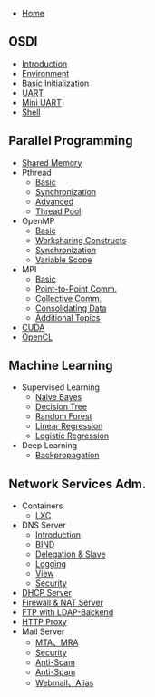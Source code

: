 * [Home](/note)

## OSDI

- [Introduction](/note/osdi/0-intro)
- [Environment](/note/osdi/1-env)
- [Basic Initialization](/note/osdi/2-basic-init)
- [UART](/note/osdi/3-uart)
- [Mini UART](/note/osdi/4-mini-uart)
- [Shell](/note/osdi/5-shell)

## Parallel Programming

- [Shared Memory](/note/pp/shared-memory)
- Pthread
  - [Basic](/note/pp/pthread/basic)
  - [Synchronization](/note/pp/pthread/sync)
  - [Advanced](/note/pp/pthread/advanced)
  - [Thread Pool](/note/pp/pthread/thread-pool)
- OpenMP
  - [Basic](/note/pp/openmp/basic)
  - [Worksharing Constructs](/note/pp/openmp/worksharing-constructs)
  - [Synchronization](/note/pp/openmp/synchronization)
  - [Variable Scope](/note/pp/openmp/variable-scope)
- MPI
  - [Basic](/note/pp/mpi/basic)
  - [Point-to-Point Comm.](/note/pp/mpi/p2p-comm)
  - [Collective Comm.](/note/pp/mpi/collective-comm)
  - [Consolidating Data](/note/pp/mpi/consolidating-data)
  - [Additional Topics](/note/pp/mpi/additional-topics)
- [CUDA](/note/pp/cuda)
- [OpenCL](/note/pp/opencl)

## Machine Learning

- Supervised Learning
  - [Naive Bayes](/note/ml/supervised/naive-bayes)
  - [Decision Tree](/note/ml/supervised/decision-tree)
  - [Random Forest](/note/ml/supervised/random-forest)
  - [Linear Regression](/note/ml/supervised/linear-regression)
  - [Logistic Regression](/note/ml/supervised/logistic-regression)
- Deep Learning
  - [Backpropagation](/note/ml/deep/backpropagation)

## Network Services Adm.

- Containers
  - [LXC](/note/na/lxc)
- DNS Server
  - [Introduction](/note/na/dns-server/intro)
  - [BIND](/note/na/dns-server/bind)
  - [Delegation & Slave](/note/na/dns-server/delegation+slave)
  - [Logging](/note/na/dns-server/logging)
  - [View](/note/na/dns-server/view)
  - [Security](/note/na/dns-server/security)
- [DHCP Server](/note/na/dhcp-server)
- [Firewall & NAT Server](/note/na/firewall+nat-server)
- [FTP with LDAP-Backend](/note/na/ftp-server+openldap)
- [HTTP Proxy](/note/na/http-proxy)
- Mail Server
  - [MTA、MRA](/note/na/mail-server/mta+mra)
  - [Security](/note/na/mail-server/security)
  - [Anti-Scam](/note/na/mail-server/anti-scam)
  - [Anti-Spam](/note/na/mail-server/anti-spam)
  - [Webmail、Alias](/note/na/mail-server/webmail+alias)